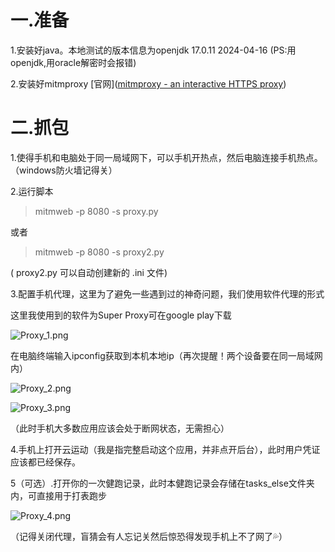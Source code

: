 # 一.准备

1.安装好java。本地测试的版本信息为openjdk 17.0.11 2024-04-16 (PS:用openjdk,用oracle解密时会报错)

2.安装好mitmproxy [官网]([mitmproxy - an interactive HTTPS proxy](https://mitmproxy.org/))

# 二.抓包

1.使得手机和电脑处于同一局域网下，可以手机开热点，然后电脑连接手机热点。（windows防火墙记得关）

2.运行脚本

> mitmweb -p 8080 -s proxy.py

或者

> mitmweb -p 8080 -s proxy2.py

( proxy2.py 可以自动创建新的 .ini 文件)

3.配置手机代理，这里为了避免一些遇到过的神奇问题，我们使用软件代理的形式

这里我使用到的软件为Super Proxy可在google play下载

![Proxy_1.png](./image/Proxy_1.png)

在电脑终端输入ipconfig获取到本机本地ip（再次提醒！两个设备要在同一局域网内）

![Proxy_2.png](./image/Proxy_2.png)

![Proxy_3.png](./image/Proxy_3.png)

（此时手机大多数应用应该会处于断网状态，无需担心）

4.手机上打开云运动（我是指完整启动这个应用，并非点开后台），此时用户凭证应该都已经保存。

5（可选）.打开你的一次健跑记录，此时本健跑记录会存储在tasks_else文件夹内，可直接用于打表跑步

![Proxy_4.png](./image/Proxy_4.png)

（记得关闭代理，盲猜会有人忘记关然后惊恐得发现手机上不了网了💦）

